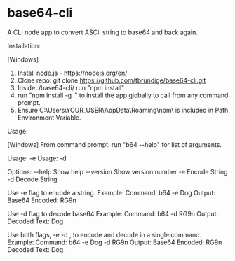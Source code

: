 # base64-cli
 A CLI node app to convert ASCII string to base64 and back again.

 Installation:

[Windows]
1. Install node.js - https://nodejs.org/en/
2. Clone repo: git clone https://github.com/tbrundige/base64-cli.git
3. Inside ./base64-cli/ run "npm install"
4. run "npm install -g ." to install the app globally to call from any command prompt.
5. Ensure C:\Users\YOUR_USER\AppData\Roaming\npm\ is included in Path Environment Variable. 

Usage:

[Windows]
From command prompt:
run "b64 --help" for list of arguments.

Usage: -e <stringToEncode>
Usage: -d <base64ToDecode>

Options:
      --help     Show help
      --version  Show version number
  -e             Encode String
  -d             Decode String


Use -e flag to encode a string. 
Example:
Command: b64 -e Dog
Output: Base64 Encoded: RG9n

Use -d flag to decode base64
Example:
Command: b64 -d RG9n
Output: Decoded Text: Dog

Use both flags, -e <stringToEncode> -d <stringToDecode>, to encode and decode in a single command.
Example:
Command: b64 -e Dog -d RG9n
Output: Base64 Encoded: RG9n
        Decoded Text: Dog